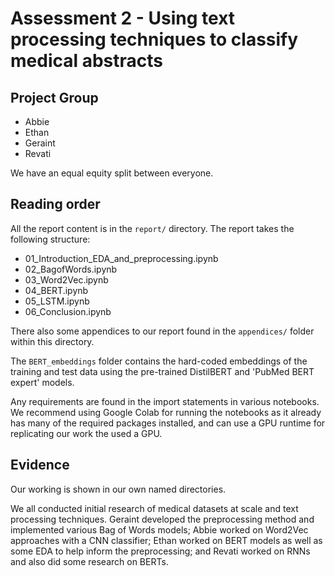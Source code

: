 # Assessment 2 - Using text processing techniques to classify medical abstracts

## Project Group

- Abbie
- Ethan
- Geraint
- Revati

We have an equal equity split between everyone.

## Reading order

All the report content is in the `report/` directory. The report takes the following structure:

* 01_Introduction_EDA_and_preprocessing.ipynb
* 02_BagofWords.ipynb
* 03_Word2Vec.ipynb
* 04_BERT.ipynb
* 05_LSTM.ipynb
* 06_Conclusion.ipynb

There also some appendices to our report found in the `appendices/` folder within this directory.

The `BERT_embeddings` folder contains the hard-coded embeddings of the training and test data using the pre-trained DistilBERT and 'PubMed BERT expert' models.

Any requirements are found in the import statements in various notebooks. We recommend using Google Colab for running the notebooks as it already has many of the required packages installed, and can use a GPU runtime for replicating our work the used a GPU.

## Evidence

Our working is shown in our own named directories.

We all conducted initial research of medical datasets at scale and text processing techniques.
Geraint developed the preprocessing method and implemented various Bag of Words models; Abbie worked on Word2Vec approaches with a CNN classifier; Ethan worked on BERT models as well as some EDA to help inform the preprocessing; and Revati worked on RNNs and also did some research on BERTs.
